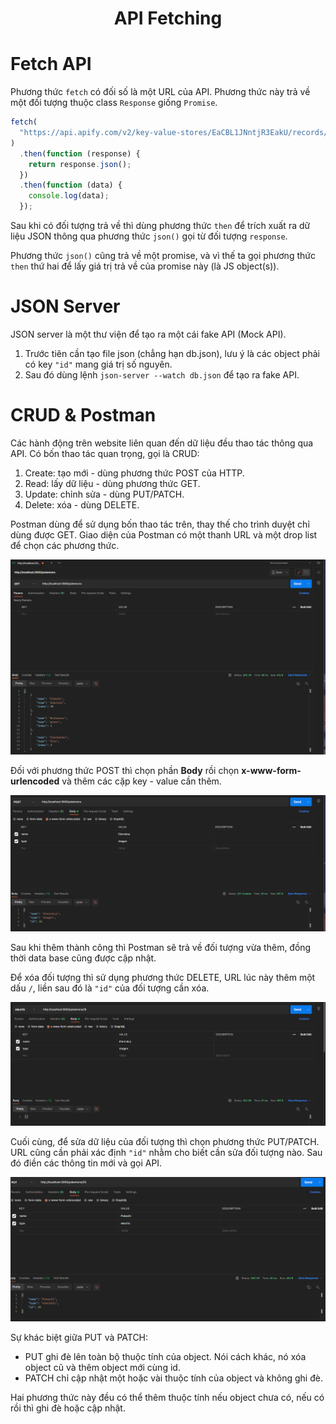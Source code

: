 <link rel='stylesheet' href='../main.css'>

<div class="title">
    <center><h1 class="bigtitle">API Fetching</h1></center>
</div>

# Fetch API

Phương thức `fetch` có đối số là một URL của API. Phương thức này trả về một đối tượng thuộc class `Response` giống `Promise`.

```js
fetch(
  "https://api.apify.com/v2/key-value-stores/EaCBL1JNntjR3EakU/records/LATEST?disableRedirect=true"
)
  .then(function (response) {
    return response.json();
  })
  .then(function (data) {
    console.log(data);
  });
```

Sau khi có đối tượng trả về thì dùng phương thức `then` để trích xuất ra dữ liệu JSON thông qua phương thức `json()` gọi từ đối tượng `response`.

Phương thức `json()` cũng trả về một promise, và vì thế ta gọi phương thức `then` thứ hai để lấy giá trị trả về của promise này (là JS object(s)).

# JSON Server

JSON server là một thư viện để tạo ra một cái fake API (Mock API).

1. Trước tiên cần tạo file json (chẳng hạn db.json), lưu ý là các object phải có key `"id"` mang giá trị số nguyên.
2. Sau đó dùng lệnh `json-server --watch db.json` để tạo ra fake API.

# CRUD & Postman

Các hành động trên website liên quan đến dữ liệu đều thao tác thông qua API. Có bốn thao tác quan trọng, gọi là CRUD:

1. Create: tạo mới - dùng phương thức POST của HTTP.
2. Read: lấy dữ liệu - dùng phương thức GET.
3. Update: chỉnh sửa - dùng PUT/PATCH.
4. Delete: xóa - dùng DELETE.

Postman dùng để sử dụng bốn thao tác trên, thay thế cho trình duyệt chỉ dùng được GET. Giao diện của Postman có một thanh URL và một drop list để chọn các phương thức.

<img src = "fetch1.png">

Đối với phương thức POST thì chọn phần **Body** rồi chọn **x-www-form-urlencoded** và thêm các cặp key - value cần thêm.

<img src = "fetch2.png">

Sau khi thêm thành công thì Postman sẽ trả về đối tượng vừa thêm, đồng thời data base cũng được cập nhật.

Để xóa đối tượng thì sử dụng phương thức DELETE, URL lúc này thêm một dấu `/`, liền sau đó là `"id"` của đối tượng cần xóa.

<img src = "fetch3.png">

Cuối cùng, để sửa dữ liệu của đối tượng thì chọn phương thức PUT/PATCH. URL cũng cần phải xác định `"id"` nhằm cho biết cần sửa đối tượng nào. Sau đó điền các thông tin mới và gọi API.

<img src = "fetch4.png">

Sự khác biệt giữa PUT và PATCH:

- PUT ghi đè lên toàn bộ thuộc tính của object. Nói cách khác, nó xóa object cũ và thêm object mới cùng id.
- PATCH chỉ cập nhật một hoặc vài thuộc tính của object và không ghi đè.

Hai phương thức này đều có thể thêm thuộc tính nếu object chưa có, nếu có rồi thì ghi đè hoặc cập nhật.
